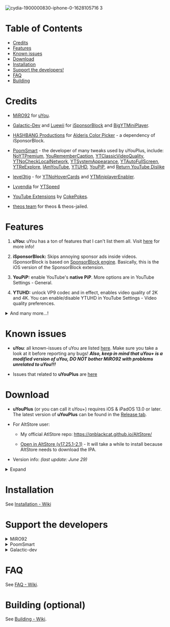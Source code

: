 ![cydia-1900000830-iphone-0-1628105716 3](https://user-images.githubusercontent.com/52943116/135612614-3d3138cb-2a3d-4ed1-9244-905bab8f5c9f.PNG)

# Table of Contents

* [Credits](#credits)
* [Features](#features)
* [Known issues](#known-issues)
* [Download](#download)
* [Installation](#installation)
* [Support the developers!](#support-the-developers)
* [FAQ](#faq)
* [Building](#building-optional)

# Credits

- [MiRO92](https://twitter.com/miro92) for [uYou](https://github.com/MiRO92/uYou-for-YouTube).

- [Galactic-Dev](https://github.com/Galactic-Dev) and [Luewii](https://github.com/Luewii) for [iSponsorBlock](https://github.com/Galactic-Dev/iSponsorBlock) and [BigYTMiniPlayer](https://github.com/Galactic-Dev/BigYTMiniPlayer).

- [HASHBANG Productions](https://github.com/hbang) for [Alderis Color Picker](https://github.com/hbang/Alderis) - a dependency of iSponsorBlock.

- [PoomSmart](https://twitter.com/poomsmart) - the developer of many tweaks used by uYouPlus, include: [NoYTPremium](https://github.com/PoomSmart/NoYTPremium/), [YouRememberCaption](https://www.ios-repo-updates.com/repository/poomsmart/package/com.ps.youremembercaption/), [YTClassicVideoQuality](https://poomsmart.github.io/repo/depictions/ytclassicvideoquality.html), [YTNoCheckLocalNetwork](https://poomsmart.github.io/repo/depictions/ytnochecklocalnetwork.html), [YTSystemAppearance](https://poomsmart.github.io/repo/depictions/ytsystemappearance.html), [YTAutoFullScreen](https://github.com/PoomSmart/YTAutoFullScreen/), [YTReExplore](https://github.com/PoomSmart/YTReExplore/), [IAmYouTube](https://github.com/PoomSmart/IAmYouTube), [YTUHD](https://poomsmart.github.io/repo/depictions/ytuhd.html), [YouPiP](https://poomsmart.github.io/repo/depictions/youpip.html), and [Return YouTube Dislike](https://github.com/PoomSmart/Return-YouTube-Dislikes)

- [level3tjg](https://twitter.com/level3tjg) - for [YTNoHoverCards](https://github.com/level3tjg/YTNoHoverCards) and [YTMiniplayerEnabler](https://github.com/level3tjg/YTMiniplayerEnabler).

- [Lyvendia](https://github.com/Lyvendia/) for [YTSpeed](https://github.com/Lyvendia/YTSpeed/)

- [YouTube Extensions](https://github.com/CokePokes/YoutubeExtensions) by [CokePokes](https://github.com/CokePokes/).

- [theos team](https://github.com/theos/theos) for theos & theos-jailed.

# Features

1. **uYou:** uYou has a ton of features that I can't list them all. Visit [here](https://miro92.com/repo/depictions/?p=com.miro.uyou) for more info!

2. **iSponsorBlock:** Skips annoying sponsor ads inside videos. iSponsorBlock is based on [SponsorBlock engine](https://sponsor.ajay.app/). Basically, this is the iOS version of the SponsorBlock extension.

3. **YouPiP:** enable YouTube's **native PiP**. More options are in YouTube Settings - General.

4. **YTUHD:** unlock VP9 codec and in effect, enables video quality of 2K and 4K. You can enable/disable YTUHD in YouTube Settings - Video quality preferences.

<details>
  <summary>And many more...!</summary>

5. **YTAutoFullScreen:** autoplay videos at full screen.

6. **YTClassicVideoQuality:** since YouTube v16.xx, you need one more step to change the video quality. YTClassicVideoQuality brings back the old video quality selector, which is a lot better than the new one.

7. **YTNoHoverCards:** offer an option to enable/disable the annoying suggested videos show up at the end of the videos.

8. **YTSystemAppearance**: sync the YouTube theme (dark/light) with the system theme.

9. **YTNoCheckLocalNetwork**: block the Local Network permission popup.

10. **YouRememberCaption**: make YouTube remember your video caption setting (if not already).

11. **NoYTPremium**: remove YouTube Premium upshells.

12. **YTSpeed**: add 2.25, 2.5, 2.75, and 3x playback speed

13. **YTMiniplayerEnabler**: enable Miniplayer for all YouTube videos.

</details>

# Known issues 

- **uYou**: all known-issues of uYou are listed [here](https://github.com/MiRO92/uYou-for-YouTube/issues). Make sure you take a look at it before reporting any bugs! ***Also, keep in mind that uYou+ is a modified version of uYou, DO NOT bother MiRO92 with problems unrelated to uYou!!!***

- Issues that related to **uYouPlus** are [here](https://github.com/qnblackcat/uYouPlus/issues/)

# Download

- **uYouPlus** (or you can call it uYou+) requires iOS & iPadOS 13.0 or later. The latest version of **uYouPlus** can be found in the [Release tab](https://github.com/qnblackcat/uYouPlus/releases).

- For AltStore user: 

  - My official AtlStore repo: https://qnblackcat.github.io/AltStore/

  - [Open in AltStore (v17.25.1-2.1)](https://tinyurl.com/2kaynk88) - It will take a while to install because AltStore needs to download the IPA.

- Version info: _(last update: June 29)_

<details>
  <summary>Expand</summary>

| **Tweaks/App** | **Version** | **Open source** |
| :------------: | :----------:| :-------------: |
| **YouTube** | 17.25.1 | ✖︎  |
| [uYou](https://github.com/MiRO92/uYou-for-YouTube) | 2.1 | ✖︎ |
| [Open in YouTube](https://github.com/CokePokes/YoutubeExtensions) | 1.2 | ✖︎ |
| **Return YouTube Dislike** | 1.6.5 | [✔︎](https://github.com/PoomSmart/Return-YouTube-Dislikes) |
| **iSponsorBlock** | 1.0-14 | [✔︎](https://github.com/Galactic-Dev/iSponsorBlock) |
| **Alderis Color Picker** | 1.2| [✔︎](https://github.com/hbang/Alderis) |
| **NoYTPremium** | 1.0.4 | [✔︎](https://github.com/PoomSmart/NoYTPremium) |
| **YouRememberCaption** | 1.0.0 | [✔︎](https://poomsmart.github.io/repo/depictions/youremembercaption.html) |
| **YTClassicVideoQuality** | 1.0.1 | [✔︎](https://github.com/PoomSmart/YTClassicVideoQuality) |
| **YTNoCheckLocalNetwork** | 1.0.2 | [✔︎](https://poomsmart.github.io/repo/depictions/ytnochecklocalnetwork.html) |
| **YTNoHoverCards** | 0.0.3 | [✔︎](https://github.com/level3tjg/YTNoHoverCards) |
| **YTSystemAppearance** | 1.0.0 | [✔︎](https://poomsmart.github.io/repo/depictions/ytsystemappearance.html) |
| **YTUHD** | 1.2.8 | [✔︎](https://github.com/PoomSmart/YTUHD) |
| **YouPiP** | 1.7.7 | [✔︎](https://github.com/PoomSmart/YouPiP) |
| **IAmYouTube** | 1.2.0 | [✔︎](https://github.com/PoomSmart/IAmYouTube) |
| **YTSpeed** | 1.0.1 | [✔︎](https://github.com/Lyvendia/YTSpeed) |
| **YTAutoFullScreen** | 1.0.3 | [✔︎](https://github.com/PoomSmart/YTAutoFullScreen) |
| **YTReExplore** | 1.0.2 | [✔︎](https://github.com/PoomSmart/YTReExplore) |
| **BigYTMiniPlayer** | 1.0-1 | [✔︎](https://github.com/Galactic-Dev/BigYTMiniPlayer) |
| **YTCastConfirm** | 1.0.0 | [✔︎](https://github.com/JamieBerghmans/YTCastConfirm) |
| **YTMiniplayerEnabler** | 0.0.2 | [✔︎](https://github.com/level3tjg/YTMiniplayerEnabler) |

</details>

# Installation
See [Installation - Wiki](https://github.com/qnblackcat/uYouPlus/wiki/Installation)

# Support the developers

<details>
  <summary>MiRO92</summary>
  
- CashApp: https://cash.app/$MiRO92M
 
- Other payment methods are available in uYou's settings.
</details>

<details>
  <summary>PoomSmart</summary>

- Paypal: https://poomsmart.github.io/

</details>

<details>
  <summary>Galactic-dev</summary>
  
- Paypal: https://www.paypal.com/paypalme/DBrett684 

- Venmo: https://venmo.com/u/DavidBrett
</details>


# FAQ

See [FAQ - Wiki](https://github.com/qnblackcat/uYouPlus/wiki/FAQ).

# Building (optional)

See [Building - Wiki](https://github.com/qnblackcat/uYouPlus/wiki/Building).
